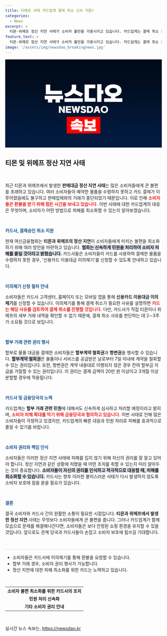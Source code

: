 ```yaml
---
title: 티메프 사태 카드업계 결제 취소 신속 지원!
categories:
  - News
excerpt: >
  티몬·위메프 정산 지연 사태가 소비자 불만을 가중시키고 있습니다. 카드업계는 결제 취소 지원 및 이의제기를 안내하며 피해 최소화를 위해 긴급 대응하고 있습니다. 소비자들의 올바른 권리 행사 방법을 알아보세요!
feature_text: >
  티몬·위메프 정산 지연 사태가 소비자 불만을 가중시키고 있습니다. 카드업계는 결제 취소 지원 및 이의제기를 안내하며 피해 최소화를 위해 긴급 대응하고 있습니다. 소비자들의 올바른 권리 행사 방법을 알아보세요!
image: '/assets/img/newsdao_breakingnews.jpg'
---
```


<p><img src="/assets/img/newsdao_breakingnews.jpg" alt="pcversion 속보" /></p>

<h2 data-ke-size="size26">티몬 및 위메프 정산 지연 사태</h2>

<p data-ke-size="size16">&nbsp;</p>

<p>최근 티몬과 위메프에서 발생한 <b>판매대금 정산 지연 사태</b>는 많은 소비자들에게 큰 불편을 초래하고 있습니다. 여러 소비자들이 예약한 물품을 수령하지 못하고 카드 결제가 이루어졌음에도 불구하고 판매업체와의 거래가 중단되었기 때문입니다. 이로 인해 <b><span style="color: #ee2323;">소비자들은 환불을 받기 위해 힘든 시간을 보내고 있습니다.</span></b> 이번 사태에 대한 카드업계의 대응은 무엇이며, 소비자가 어떤 방법으로 피해를 최소화할 수 있는지 알아보겠습니다.</p>

<p data-ke-size="size16">&nbsp;</p>

<p><b><span style="color: #1a5490;">카드사, 결제승인 취소 지원</span></b></p>

<p>현재 여신금융협회는 <b>티몬과 위메프의 정산 지연</b>이 소비자들에게 미치는 불편을 최소화하기 위해 여러 방안을 마련하고 있습니다. <b><span style="background-color: #21538527;">협회는 신속하게 민원을 처리하여 소비자 피해를 줄일 것이라고 밝혔습니다.</span></b> 카드사들은 소비자들이 카드를 사용하여 결제한 물품을 수령하지 못한 경우, '신용카드 이용대금 이의제기'를 신청할 수 있도록 안내하고 있습니다.</p>

<p data-ke-size="size16">&nbsp;</p>

<p><b><span style="color: #1a5490;">이의제기 신청 절차 안내</span></b></p>

<p>소비자들은 카드사 고객센터, 홈페이지 또는 모바일 앱을 통해 <b>신용카드 이용대금 이의제기</b>를 신청할 수 있습니다. 이의제기를 통해 결제 취소가 필요한 사유를 설명하면 <b><span style="color: #ee2323;">카드는 해당 사유를 검토하여 결제 취소를 진행할 것입니다.</span></b> 다만, 카드사가 직접 티몬이나 위메프의 세부 거래 내역을 확인할 수 없기 때문에, 결제 취소 사유를 판단하는 데 2∼3주가 소요될 것으로 보입니다.</p>

<p data-ke-size="size16">&nbsp;</p>

<p><b><span style="color: #1a5490;">할부 거래 관련 권리 행사</span></b></p>

<p>할부로 물품 대금을 결제한 소비자들은 <b>할부계약 철회권</b>과 <b>항변권</b>을 행사할 수 있습니다. <b><span style="background-color: #21538527;">할부계약 철회권</span></b>은 물품이나 서비스를 공급받은 날로부터 7일 이내에 계약을 철회할 수 있는 권리입니다. 또한, 항변권은 계약 내용대로 이행되지 않은 경우 잔여 할부금 지급을 거절할 수 있는 권리입니다. 이 권리는 결제 금액이 20만 원 이상이고 3개월 이상 분할할 경우에 적용됩니다.</p>

<p data-ke-size="size16">&nbsp;</p>

<p><b><span style="color: #1a5490;">카드사 및 금융당국의 노력</span></b></p>

<p>카드업계는 <b>할부 거래 관련 민원</b>에 대해서도 신속하게 심사하고 처리할 예정이라고 밝히며, <b><span style="color: #ee2323;">소비자 피해 확대를 막기 위해 금융당국과 협의하고 있습니다.</span></b> 이번 사태로 인해 많은 소비자들이 걱정하고 있겠지만, 카드업계의 빠른 대응과 민원 처리로 피해를 효과적으로 줄일 수 있기를 바랍니다.</p>

<p data-ke-size="size16">&nbsp;</p>

<p><b><span style="color: #1a5490;">소비자 권리와 책임 인식</span></b></p>

<p>소비자들은 이러한 정산 지연 사태에 피해를 입지 않기 위해 자신의 권리를 잘 알고 있어야 합니다. 정산 지연과 같은 상황에 처했을 때 어떤 조치를 취할 수 있는지 미리 알아두는 것이 중요합니다. <b><span style="background-color: #21538527;">소비자들이 자신의 권리를 인식하고 적극적으로 대응할 때, 피해를 최소화할 수 있습니다.</span></b> 카드사는 향후 이러한 불미스러운 사태가 다시 발생하지 않도록 소비자 보호에 힘을 쏟을 필요가 있습니다.</p>

<p data-ke-size="size16">&nbsp;</p>

<p><b><span style="color: #1a5490;">결론</span></b></p>

<p>결국 소비자와 카드사 간의 원활한 소통이 필요한 시점입니다. <b>티몬과 위메프에서 발생한 정산 지연</b> 사태는 무엇보다 소비자들에게 큰 불편을 줍니다. 그러나 카드업계가 함께 모습으로 문제를 해결해나간다면, 소비자들은 보다 안정된 쇼핑 환경을 유지할 수 있을 것입니다. 앞으로도 관계 당국과 카드사들이 손잡고 소비자 보호에 힘쓰길 기대합니다.</p>

<p data-ke-size="size16">&nbsp;</p>

<hr style="height: 2px; border: none; background-color: #eaeaea;"/>

<ul>
    <li>소비자들은 카드사에 이의제기를 통해 환불을 요청할 수 있습니다.</li>
    <li>할부 거래 경우, 소비자 권리 행사가 가능합니다.</li>
    <li>정산 지연에 대한 피해 최소화를 위한 카드는 노력하고 있습니다.</li>
</ul>

<p data-ke-size="size16">&nbsp;</p>

<table style="width: 100%;">
    <tr>
        <td style="text-align: center; height: 17px;"><b>소비자 불편 최소화를 위한 카드사의 조치</b></td>
    </tr>
    <tr>
        <td style="text-align: center; height: 17px;"><b>민원 처리 신속화</b></td>
    </tr>
    <tr>
        <td style="text-align: center; height: 17px;"><b>기타 소비자 권리 안내</b></td>
    </tr>
</table>

<p data-ke-size="size16">&nbsp;</p>
실시간 뉴스 속보는, <a href="https://newsdao.kr" rel="dofollow">https://newsdao.kr</a>


